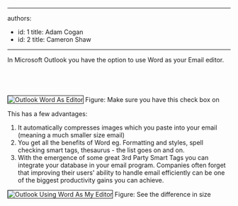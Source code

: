 

---
authors:
  - id: 1
    title: Adam Cogan
  - id: 2
    title: Cameron Shaw
---




<span class='intro'> In Microsoft Outlook you have the option to use Word as your Email editor.  </span>

<h2><a name="UseWORDAsEditor"></a>&#160;</h2><span class="ms-rteCustom-ImageArea"><img style="border-bottom&#58;1px solid;border-left&#58;1px solid;border-top&#58;1px solid;border-right&#58;1px solid;" border="1" alt="Outlook Word As Editor" src="/Standards/Communication/RulesToBetterEmail/PublishingImages/OutlookWordAsEditor.gif" /> </span><span class="ms-rteCustom-FigureNormal">Figure&#58; Make sure you have this check box on</span> 
<p>This has a few advantages&#58;</p>
<ol>
<li>It automatically compresses images which you paste into your email (meaning a much smaller size email) 
<li>You get all the benefits of Word eg. Formatting and styles, spell checking smart tags, thesaurus - the list goes on and on. 
<li>With the emergence of some great 3rd Party Smart Tags you can integrate your database in your email program. Companies often forget that improving their&#160;users' ability to handle email efficiently can be one of the biggest productivity gains you can achieve. </li></ol><span class="ms-rteCustom-ImageArea"><img style="border-bottom&#58;1px solid;border-left&#58;1px solid;border-top&#58;1px solid;border-right&#58;1px solid;" border="1" alt="Outlook Using Word As My Editor" src="/Standards/Communication/RulesToBetterEmail/PublishingImages/OutlookUsingWordAsMyEditor.gif" /> </span><span class="ms-rteCustom-FigureNormal">Figure&#58; See the difference in size</span> 


